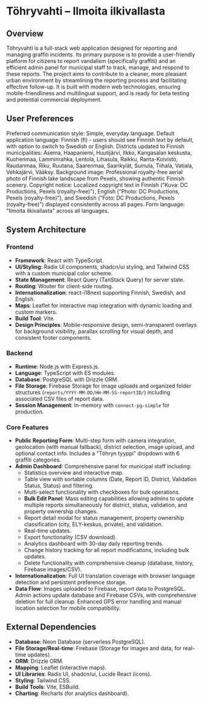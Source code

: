 # Töhryvahti – Ilmoita ilkivallasta

## Overview

Töhryvahti is a full-stack web application designed for reporting and managing graffiti incidents. Its primary purpose is to provide a user-friendly platform for citizens to report vandalism (specifically graffiti) and an efficient admin panel for municipal staff to track, manage, and respond to these reports. The project aims to contribute to a cleaner, more pleasant urban environment by streamlining the reporting process and facilitating effective follow-up. It is built with modern web technologies, ensuring mobile-friendliness and multilingual support, and is ready for beta testing and potential commercial deployment.

## User Preferences

Preferred communication style: Simple, everyday language.
Default application language: Finnish (fi) - users should see Finnish text by default, with option to switch to Swedish or English.
Districts updated to Finnish municipalities: Asema, Haapaniemi, Huutijärvi, Ilkko, Kangasalan keskusta, Kuohenmaa, Lamminrahka, Lentola, Lihasula, Raikku, Ranta-Koivisto, Raudanmaa, Riku, Ruutana, Saarenmaa, Saarikylät, Suinula, Tiihala, Vatiala, Vehkajärvi, Vääksy.
Background image: Professional royalty-free aerial photo of Finnish lake landscape from Pexels, showing authentic Finnish scenery.
Copyright notice: Localized copyright text in Finnish ("Kuva: DC Productions, Pexels (royalty-free)"), English ("Photo: DC Productions, Pexels (royalty-free)"), and Swedish ("Foto: DC Productions, Pexels (royalty-free)") displayed consistently across all pages.
Form language: "Ilmoita ilkivallasta" across all languages.

## System Architecture

### Frontend
- **Framework**: React with TypeScript.
- **UI/Styling**: Radix UI components, shadcn/ui styling, and Tailwind CSS with a custom municipal color scheme.
- **State Management**: React Query (TanStack Query) for server state.
- **Routing**: Wouter for client-side routing.
- **Internationalization**: react-i18next supporting Finnish, Swedish, and English.
- **Maps**: Leaflet for interactive map integration with dynamic loading and custom markers.
- **Build Tool**: Vite.
- **Design Principles**: Mobile-responsive design, semi-transparent overlays for background visibility, parallax scrolling for visual depth, and consistent footer components.

### Backend
- **Runtime**: Node.js with Express.js.
- **Language**: TypeScript with ES modules.
- **Database**: PostgreSQL with Drizzle ORM.
- **File Storage**: Firebase Storage for image uploads and organized folder structures (`reports/YYYY-MM-DD/HH-MM-SS-reportID/`) including associated CSV files of report data.
- **Session Management**: In-memory with `connect-pg-simple` for production.

### Core Features
- **Public Reporting Form**: Multi-step form with camera integration, geolocation (with manual fallback), district selection, image upload, and optional contact info. Includes a "Töhryn tyyppi" dropdown with 6 graffiti categories.
- **Admin Dashboard**: Comprehensive panel for municipal staff including:
    - Statistics overview and interactive map.
    - Table view with sortable columns (Date, Report ID, District, Validation Status, Status) and filtering.
    - Multi-select functionality with checkboxes for bulk operations.
    - **Bulk Edit Panel**: Mass editing capabilities allowing admins to update multiple reports simultaneously for district, status, validation, and property ownership changes.
    - Report detail modal for status management, property ownership classification (city, ELY-keskus, private), and validation.
    - Real-time updates.
    - Export functionality (CSV download).
    - Analytics dashboard with 30-day daily reporting trends.
    - Change history tracking for all report modifications, including bulk updates.
    - Delete functionality with comprehensive cleanup (database, history, Firebase images/CSV).
- **Internationalization**: Full UI translation coverage with browser language detection and persistent preference storage.
- **Data Flow**: Images uploaded to Firebase, report data to PostgreSQL. Admin actions update database and Firebase CSVs, with comprehensive deletion for full cleanup. Enhanced GPS error handling and manual location selection for mobile compatibility.

## External Dependencies

- **Database**: Neon Database (serverless PostgreSQL).
- **File Storage/Real-time**: Firebase (Storage for images and data, for real-time updates).
- **ORM**: Drizzle ORM.
- **Mapping**: Leaflet (interactive maps).
- **UI Libraries**: Radix UI, shadcn/ui, Lucide React (icons).
- **Styling**: Tailwind CSS.
- **Build Tools**: Vite, ESBuild.
- **Charting**: Recharts (for analytics dashboard).